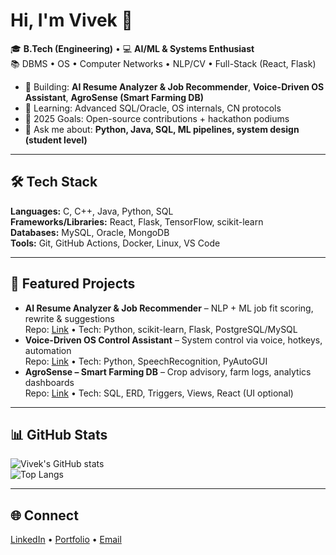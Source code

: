# Hi, I'm Vivek 👋

🎓 **B.Tech (Engineering)** • 💻 **AI/ML & Systems Enthusiast**  
📚 DBMS • OS • Computer Networks • NLP/CV • Full-Stack (React, Flask)

- 🔭 Building: **AI Resume Analyzer & Job Recommender**, **Voice-Driven OS Assistant**, **AgroSense (Smart Farming DB)**
- 🌱 Learning: Advanced SQL/Oracle, OS internals, CN protocols
- 🎯 2025 Goals: Open-source contributions + hackathon podiums
- 💬 Ask me about: **Python, Java, SQL, ML pipelines, system design (student level)**

---

## 🛠️ Tech Stack
**Languages:** C, C++, Java, Python, SQL  
**Frameworks/Libraries:** React, Flask, TensorFlow, scikit-learn  
**Databases:** MySQL, Oracle, MongoDB  
**Tools:** Git, GitHub Actions, Docker, Linux, VS Code

---

## 📌 Featured Projects
- **AI Resume Analyzer & Job Recommender** – NLP + ML job fit scoring, rewrite & suggestions  
  Repo: [Link](#) • Tech: Python, scikit-learn, Flask, PostgreSQL/MySQL
- **Voice-Driven OS Control Assistant** – System control via voice, hotkeys, automation  
  Repo: [Link](#) • Tech: Python, SpeechRecognition, PyAutoGUI
- **AgroSense – Smart Farming DB** – Crop advisory, farm logs, analytics dashboards  
  Repo: [Link](#) • Tech: SQL, ERD, Triggers, Views, React (UI optional)

---

## 📊 GitHub Stats
![Vivek's GitHub stats](https://github-readme-stats.vercel.app/api?username=YOUR-USERNAME&show_icons=true)  
![Top Langs](https://github-readme-stats.vercel.app/api/top-langs/?username=YOUR-USERNAME&layout=compact)

<!-- 🐍 add snake (Step 6) -->
<!-- ![snake gif](https://raw.githubusercontent.com/YOUR-USERNAME/YOUR-USERNAME/output/github-contribution-grid-snake.svg) -->

---

## 🌐 Connect
[LinkedIn](#) • [Portfolio](#) • [Email](mailto:your_email@example.com)
